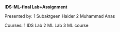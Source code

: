 **IDS-ML-final Lab+Assignment**

Presented by: 1 Subaktgeen Haider 2 Muhammad Anas

Courses: 1 IDS Lab 2 ML Lab 3 ML course
